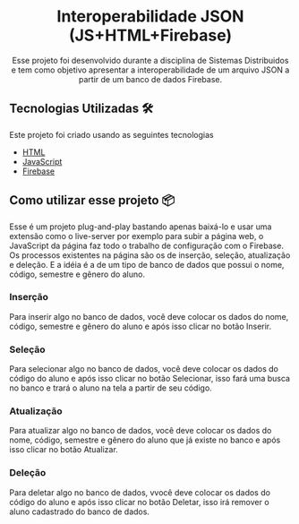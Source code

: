 <div align="center">
  <h1> Interoperabilidade JSON (JS+HTML+Firebase) </h1>
  <p>Esse projeto foi desenvolvido durante a disciplina de Sistemas Distribuidos e tem como objetivo apresentar a interoperabilidade de um arquivo JSON a partir de um banco de dados Firebase. </p>
</div>

## Tecnologias Utilizadas 🛠️
Este projeto foi criado usando as seguintes tecnologias
- [HTML](https://developer.mozilla.org/pt-BR/docs/Web/HTML)
- [JavaScript](https://developer.mozilla.org/pt-BR/docs/Web/JavaScript)
- [Firebase](https://firebase.google.com)


## Como utilizar esse projeto 📦

Esse é um projeto plug-and-play bastando apenas baixá-lo e usar uma extensão como o live-server por exemplo para subir a página web, o JavaScript da página faz todo o trabalho de configuração com o Firebase.
Os processos existentes na página são os de inserção, seleção, atualização e deleção. E a idéia é a de um tipo de banco de dados que possui o nome, código, semestre e gênero do aluno.

### Inserção

Para inserir algo no banco de dados, você deve colocar os dados do nome, código, semestre e gênero do aluno e após isso clicar no botão Inserir.

### Seleção

Para selecionar algo no banco de dados, você deve colocar os dados do código do aluno e após isso clicar no botão Selecionar, isso fará uma busca no banco e trará o aluno na tela a partir de seu código.

### Atualização

Para atualizar algo no banco de dados, você deve colocar os dados do nome, código, semestre e gênero do aluno que já existe no banco e após isso clicar no botão Atualizar.

### Deleção

Para deletar algo no banco de dados, vvocê deve colocar os dados do código do aluno e após isso clicar no botão Deletar, isso irá remover o aluno cadastrado do banco de dados.
